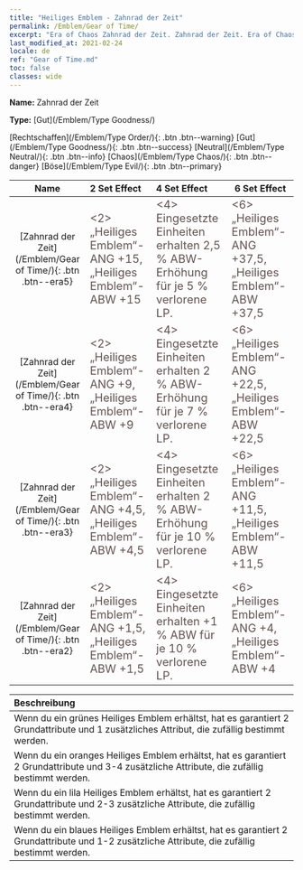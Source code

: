 ```yaml
---
title: "Heiliges Emblem - Zahnrad der Zeit"
permalink: /Emblem/Gear of Time/
excerpt: "Era of Chaos Zahnrad der Zeit. Zahnrad der Zeit. Era of Chaos Heiliges Emblem Zahnrad der Zeit. Era of Chaos Gut Zahnrad der Zeit"
last_modified_at: 2021-02-24
locale: de
ref: "Gear of Time.md"
toc: false
classes: wide
---
```


 **Name:** Zahnrad der Zeit

 **Type:** [Gut](/Emblem/Type Goodness/)

  [Rechtschaffen](/Emblem/Type Order/){: .btn .btn--warning}   [Gut](/Emblem/Type Goodness/){: .btn .btn--success}   [Neutral](/Emblem/Type Neutral/){: .btn .btn--info}   [Chaos](/Emblem/Type Chaos/){: .btn .btn--danger}   [Böse](/Emblem/Type Evil/){: .btn .btn--primary} 

  |         Name            |    2 Set Effect    |   4 Set Effect   | 6 Set Effect   | 
  |:-----------------------:|:-------------------|:-----------------|----------------| 
  | [Zahnrad der Zeit](/Emblem/Gear of Time/){: .btn .btn--era5} | <span style="color: #645252;font-size:20px">&lt;2&gt; „Heiliges Emblem“-ANG +15, „Heiliges Emblem“-ABW +15</span> | <span style="color: #645252;font-size:20px">&lt;4&gt; Eingesetzte Einheiten erhalten 2,5 % ABW-Erhöhung für je 5 % verlorene LP.</span> | <span style="color: #645252;font-size:20px">&lt;6&gt; „Heiliges Emblem“-ANG +37,5, „Heiliges Emblem“-ABW +37,5</span> | 
  | [Zahnrad der Zeit](/Emblem/Gear of Time/){: .btn .btn--era4} | <span style="color: #645252;font-size:20px">&lt;2&gt; „Heiliges Emblem“-ANG +9, „Heiliges Emblem“-ABW +9</span> | <span style="color: #645252;font-size:20px">&lt;4&gt; Eingesetzte Einheiten erhalten 2 % ABW-Erhöhung für je 7 % verlorene LP.</span> | <span style="color: #645252;font-size:20px">&lt;6&gt; „Heiliges Emblem“-ANG +22,5, „Heiliges Emblem“-ABW +22,5</span> | 
  | [Zahnrad der Zeit](/Emblem/Gear of Time/){: .btn .btn--era3} | <span style="color: #645252;font-size:20px">&lt;2&gt; „Heiliges Emblem“-ANG +4,5, „Heiliges Emblem“-ABW +4,5</span> | <span style="color: #645252;font-size:20px">&lt;4&gt; Eingesetzte Einheiten erhalten 2 % ABW-Erhöhung für je 10 % verlorene LP.</span> | <span style="color: #645252;font-size:20px">&lt;6&gt; „Heiliges Emblem“-ANG +11,5, „Heiliges Emblem“-ABW +11,5</span> | 
  | [Zahnrad der Zeit](/Emblem/Gear of Time/){: .btn .btn--era2} | <span style="color: #645252;font-size:20px">&lt;2&gt; „Heiliges Emblem“-ANG +1,5, „Heiliges Emblem“-ABW +1,5</span> | <span style="color: #645252;font-size:20px">&lt;4&gt; Eingesetzte Einheiten erhalten +1 % ABW für je 10 % verlorene LP.</span> | <span style="color: #645252;font-size:20px">&lt;6&gt; „Heiliges Emblem“-ANG +4, „Heiliges Emblem“-ABW +4</span> | 

  |         Beschreibung            | 
  |:-------------------------------|
  | Wenn du ein grünes Heiliges Emblem erhältst, hat es garantiert 2 Grundattribute und 1 zusätzliches Attribut, die zufällig bestimmt werden. |
  | Wenn du ein oranges Heiliges Emblem erhältst, hat es garantiert 2 Grundattribute und 3-4 zusätzliche Attribute, die zufällig bestimmt werden. |
  | Wenn du ein lila Heiliges Emblem erhältst, hat es garantiert 2 Grundattribute und 2-3 zusätzliche Attribute, die zufällig bestimmt werden. |
  | Wenn du ein blaues Heiliges Emblem erhältst, hat es garantiert 2 Grundattribute und 1-2 zusätzliche Attribute, die zufällig bestimmt werden. |
